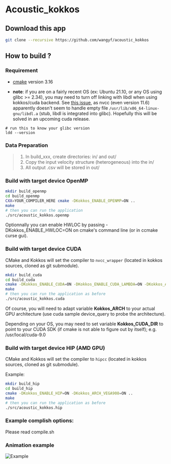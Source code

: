 # Acoustic_kokkos

## Download this app

```bash
git clone --recursive https://github.com/wangyf/acoustic_kokkos
```

## How to build ?

### Requirement

- [cmake](https://cmake.org/) version 3.16

- **note**: if you are on a fairly recent OS (ex: Ubuntu 21.10, or any OS using glibc >= 2.34), you may need to turn off linking with libdl when using kokkos/cuda backend. See [this issue](https://github.com/kokkos/kokkos/issues/4824), as nvcc (even version 11.6) apparently doesn't seem to handle empty file `/usr/lib/x86_64-linux-gnu/libdl.a` (stub, libdl is integrated into glibc). Hopefully this will be solved in an upcoming cuda release.

```shell
# run this to know your glibc version
ldd --version
```

### Data Preparation
> 1. In build_xxx, create directories: in/ and out/
> 2. Copy the input velocity structure (heterogeneous) into the in/
> 3. All output .csv will be stored in out/

### Build with target device OpenMP

```bash
mkdir build_openmp
cd build_openmp
CXX=YOUR_COMPILER_HERE cmake -DKokkos_ENABLE_OPENMP=ON ..
make
# then you can run the application
./src/acoustic_kokkos.openmp
```

Optionnally you can enable HWLOC by passing -DKokkos_ENABLE_HWLOC=ON on cmake's command line (or in ccmake curse gui).

### Build with target device CUDA

CMake and Kokkos will set the compiler to `nvcc_wrapper` (located in kokkos sources, cloned as git submodule).

```bash
mkdir build_cuda
cd build_cuda
cmake -DKokkos_ENABLE_CUDA=ON -DKokkos_ENABLE_CUDA_LAMBDA=ON -DKokkos_ARCH_MAXWELL50=ON ..
make
# then you can run the application as before
./src/acoustic_kokkos.cuda
```

Of course, you will need to adapt variable **Kokkos_ARCH** to your actual GPU architecture (use cuda sample device_query to probe the architecture).

Depending on your OS, you may need to set variable **Kokkos_CUDA_DIR** to point to your CUDA SDK (if cmake is not able to figure out by itself); e.g. /usr/local/cuda-9.0

### Build with target device HIP (AMD GPU)

CMake and Kokkos will set the compiler to `hipcc` (located in kokkos sources, cloned as git submodule).

Example:
```bash
mkdir build_hip
cd build_hip
cmake -DKokkos_ENABLE_HIP=ON -DKokkos_ARCH_VEGA908=ON ..
make
# then you can run the application as before
./src/acoustic_kokkos.hip
```


### Example complish options:
Please read compile.sh


### Animation example
![Example](/ani.gif)

